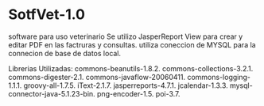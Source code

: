 # SotfVet-1.0
software para uso veterinario 
Se utilizo JasperReport View para crear y editar PDF en las factruras y consultas.
utiliza coneccion de MYSQL para la connecion de base de datos local.

Librerias Utilizadas: 
commons-beanutils-1.8.2.
commons-collections-3.2.1.
commons-digester-2.1.
commons-javaflow-20060411.
commons-logging-1.1.1.
groovy-all-1.7.5.
iText-2.1.7.
jasperreports-4.7.1.
jcalendar-1.3.3.
mysql-connector-java-5.1.23-bin.
png-encoder-1.5.
poi-3.7.

